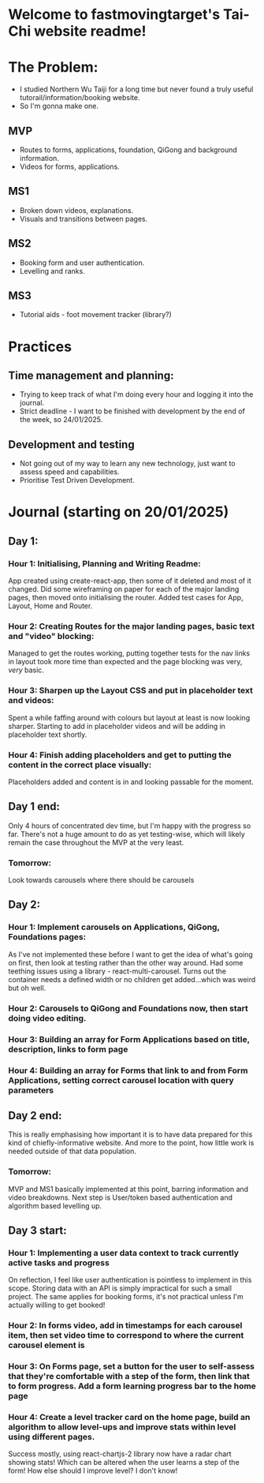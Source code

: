 # Welcome to fastmovingtarget's Tai-Chi website readme!

# The Problem:
- I studied Northern Wu Taiji for a long time but never found a truly useful tutorail/information/booking website.
- So I'm gonna make one.

## MVP
- Routes to forms, applications, foundation, QiGong and background information.
- Videos for forms, applications.

## MS1
- Broken down videos, explanations.
- Visuals and transitions between pages.

## MS2
- Booking form and user authentication.
- Levelling and ranks.

## MS3
- Tutorial aids - foot movement tracker (library?)

# Practices
## Time management and planning:
- Trying to keep track of what I'm doing every hour and logging it into the journal.
- Strict deadline - I want to be finished with development by the end of the week, so 24/01/2025.

## Development and testing
- Not going out of my way to learn any new technology, just want to assess speed and capabilities.
- Prioritise Test Driven Development.

# Journal (starting on 20/01/2025)
## Day 1:
### Hour 1: Initialising, Planning and Writing Readme:
App created using create-react-app, then some of it deleted and most of it changed. Did some wireframing on paper for each of the major landing pages, then moved onto initialising the router. Added test cases for App, Layout, Home and Router.

### Hour 2: Creating Routes for the major landing pages, basic text and "video" blocking:
Managed to get the routes working, putting together tests for the nav links in layout took more time than expected and the page blocking was very, *very* basic.

### Hour 3: Sharpen up the Layout CSS and put in placeholder text and videos:
Spent a while faffing around with colours but layout at least is now looking sharper. Starting to add in placeholder videos and will be adding in placeholder text shortly.

### Hour 4: Finish adding placeholders and get to putting the content in the correct place visually:
Placeholders added and content is in and looking passable for the moment.

## Day 1 end:
Only 4 hours of concentrated dev time, but I'm happy with the progress so far.  There's not a huge amount to do as yet testing-wise, which will likely remain the case throughout the MVP at the very least.

### Tomorrow:
Look towards carousels where there should be carousels

## Day 2:
### Hour 1: Implement carousels on Applications, QiGong, Foundations pages:
As I've not implemented these before I want to get the idea of what's going on first, then look at testing rather than the other way around.
Had some teething issues using a library - react-multi-carousel. Turns out the container needs a defined width or no children get added...which was weird but oh well.

### Hour 2: Carousels to QiGong and Foundations now, then start doing video editing.

### Hour 3: Building an array for Form Applications based on title, description, links to form page

### Hour 4: Building an array for Forms that link to and from Form Applications, setting correct carousel location with query parameters

## Day 2 end:
This is really emphasising how important it is to have data prepared for this kind of chiefly-informative website. And more to the point, how little work is needed outside of that data population.

### Tomorrow:
MVP and MS1 basically implemented at this point, barring information and video breakdowns. Next step is User/token based authentication and algorithm based levelling up.

## Day 3 start:
### Hour 1: Implementing a user data context to track currently active tasks and progress
On reflection, I feel like user authentication is pointless to implement in this scope. Storing data with an API is simply impractical for such a small project. The same applies for booking forms, it's not practical unless I'm actually willing to get booked!

### Hour 2: In forms video, add in timestamps for each carousel item, then set video time to correspond to where the current carousel element is

### Hour 3: On Forms page, set a button for the user to self-assess that they're comfortable with a step of the form, then link that to form progress. Add a form learning progress bar to the home page

### Hour 4: Create a level tracker card on the home page, build an algorithm to allow level-ups and improve stats within level using different pages.
Success mostly, using react-chartjs-2 library now have a radar chart showing stats! Which can be altered when the user learns a step of the form! How else should I improve level? I don't know!